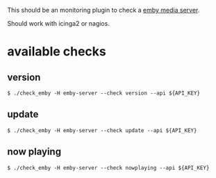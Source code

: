 
This should be an monitoring plugin to check a [emby media server](https://emby.media/).

Should work with icinga2 or nagios.


# available checks

## version

```
$ ./check_emby -H emby-server --check version --api ${API_KEY}
```

## update

```
$ ./check_emby -H emby-server --check update --api ${API_KEY}
```

## now playing
```
$ ./check_emby -H emby-server --check nowplaying --api ${API_KEY}
```

